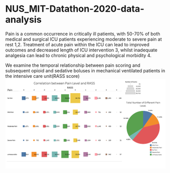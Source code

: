 # NUS_MIT-Datathon-2020-data-analysis

Pain is a common occurrence in critically ill patients, with 50-70% of both medical and surgical ICU patients experiencing moderate to severe pain at rest 1,2. Treatment of acute pain within the ICU can lead to improved outcomes and decreased length of ICU intervention 3, whilst inadequate analgesia can lead to chronic physical and psychological morbidity 4. 

We examine the temporal relationship between pain scoring and subsequent opioid and sedative boluses in mechanical ventilated patients in the intensive care unit(RASS score)
![image](https://github.com/FredericChai/NUS_MIT-Datathon-2020-data-analysis/blob/master/Dashboard.png)
